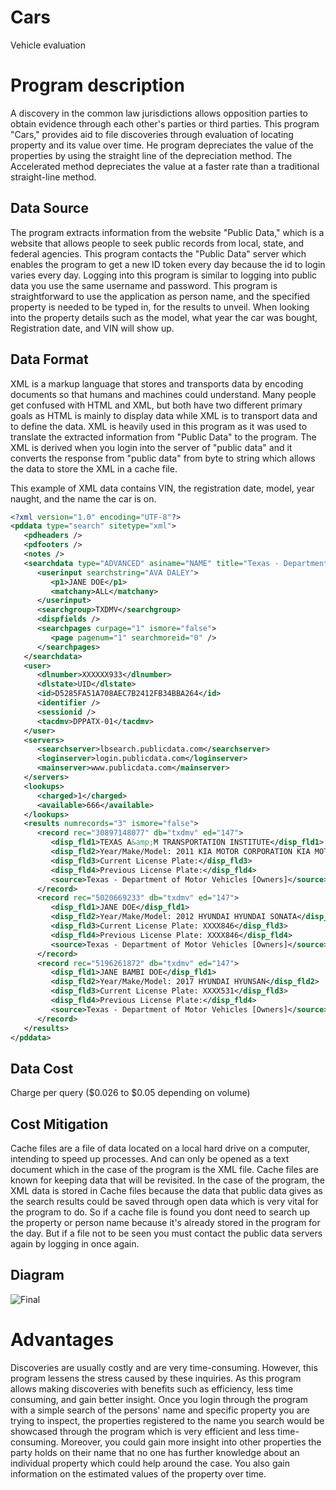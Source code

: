 # Cars
Vehicle evaluation 

# Program description
A discovery in the common law jurisdictions allows opposition parties to obtain evidence through each other's parties or third parties. This program "Cars," provides aid to file discoveries through evaluation of locating property and its value over time. He program depreciates the value of the properties by using the straight line of the depreciation method. The Accelerated method depreciates the value at a faster rate than a traditional straight-line method.

## Data Source
The program extracts information from the website "Public Data," which is a website that allows people to seek public records from local, state, and federal agencies. This program contacts the "Public Data" server which enables the program to get a new ID token every day because the id to login varies every day. Logging into this program is similar to logging into public data you use the same username and password. This program is straightforward to use the application as person name, and the specified property is needed to be typed in, for the results to unveil. When looking into the property details such as the model, what year the car was bought, Registration date, and VIN will show up.

## Data Format
XML is a markup language that stores and transports data by encoding documents so that humans and machines could understand. Many people get confused with HTML and XML, but both have two different primary goals as HTML is mainly to display data while XML is to transport data and to define the data. XML is heavily used in this program as it was used to translate the extracted information from "Public Data" to the program.  The XML is derived when you login into the server of "public data" and it converts the response from "public data" from byte to string which allows the data to store the XML in a cache file.


This example of XML data contains VIN, the registration date, model, year naught, and the name the car is on.

```xml
<?xml version="1.0" encoding="UTF-8"?>
<pddata type="search" sitetype="xml">
   <pdheaders />
   <pdfooters />
   <notes />
   <searchdata type="ADVANCED" asiname="NAME" title="Texas - Department of Motor Vehicles [Owners]" dbcount="1" reccount="55303681" db="txdmv" ed="147">
      <userinput searchstring="AVA DALEY">
         <p1>JANE DOE</p1>
         <matchany>ALL</matchany>
      </userinput>
      <searchgroup>TXDMV</searchgroup>
      <dispfields />
      <searchpages curpage="1" ismore="false">
         <page pagenum="1" searchmoreid="0" />
      </searchpages>
   </searchdata>
   <user>
      <dlnumber>XXXXXX933</dlnumber>
      <dlstate>UID</dlstate>
      <id>D5285FA51A708AEC7B2412FB34BBA264</id>
      <identifier />
      <sessionid />
      <tacdmv>DPPATX-01</tacdmv>
   </user>
   <servers>
      <searchserver>lbsearch.publicdata.com</searchserver>
      <loginserver>login.publicdata.com</loginserver>
      <mainserver>www.publicdata.com</mainserver>
   </servers>
   <lookups>
      <charged>1</charged>
      <available>666</available>
   </lookups>
   <results numrecords="3" ismore="false">
      <record rec="30897148077" db="txdmv" ed="147">
         <disp_fld1>TEXAS A&amp;M TRANSPORTATION INSTITUTE</disp_fld1>
         <disp_fld2>Year/Make/Model: 2011 KIA MOTOR CORPORATION KIA MOTOR CORPORATION RIO</disp_fld2>
         <disp_fld3>Current License Plate:</disp_fld3>
         <disp_fld4>Previous License Plate:</disp_fld4>
         <source>Texas - Department of Motor Vehicles [Owners]</source>
      </record>
      <record rec="5020669233" db="txdmv" ed="147">
         <disp_fld1>JANE DOE</disp_fld1>
         <disp_fld2>Year/Make/Model: 2012 HYUNDAI HYUNDAI SONATA</disp_fld2>
         <disp_fld3>Current License Plate: XXXX846</disp_fld3>
         <disp_fld4>Previous License Plate: XXXX846</disp_fld4>
         <source>Texas - Department of Motor Vehicles [Owners]</source>
      </record>
      <record rec="5196261872" db="txdmv" ed="147">
         <disp_fld1>JANE BAMBI DOE</disp_fld1>
         <disp_fld2>Year/Make/Model: 2017 HYUNDAI HYUNSAN</disp_fld2>
         <disp_fld3>Current License Plate: XXXX531</disp_fld3>
         <disp_fld4>Previous License Plate:</disp_fld4>
         <source>Texas - Department of Motor Vehicles [Owners]</source>
      </record>
   </results>
</pddata>
```

## Data Cost
Charge per query ($0.026 to $0.05 depending on volume) 

## Cost Mitigation
Cache files are a file of data located on a local hard drive on a computer, intending to speed up processes. And can only be opened as a text document which in the case of the program is the XML file.  Cache files are known for keeping data that will be revisited. In the case of the program, the XML data is stored in Cache files because the data that public data gives as the search results could be saved through open data which is very vital for the program to do. So if a cache file is found you dont need to search up the property or person name because it's already stored in the program for the day. But if a file not to be seen you must contact the public data servers again by logging in once again.

## Diagram
![Final](https://user-images.githubusercontent.com/52220186/62486482-0ab9e880-b785-11e9-8543-352bba670248.PNG)



   # Advantages
Discoveries are usually costly and are very time-consuming. However, this program lessens the stress caused by these inquiries. As this program allows making discoveries with benefits such as efficiency, less time consuming, and gain better insight. Once you login through the program with a simple search of the persons' name and specific property you are trying to inspect, the properties registered to the name you search would be showcased through the program which is very efficient and less time-consuming. Moreover, you could gain more insight into other properties the party holds on their name that no one has further knowledge about an individual property which could help around the case. You also gain information on the estimated values of the property over time.
